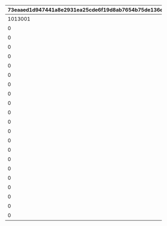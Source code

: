 |73eaaed1d947441a8e2931ea25cde6f19d8ab7654b75de136ea37f6814973136|598565f524214e15f5c73ef84540cede3c738227a80f6aaaf85b1bd5c9697f16|67d4e68baf8609e74fe9978afa7742d4ad545e63f95f36fa2f21c4c06aa13427|630b3b71002fa54b510cc88a0b0f9dbcbdbe090fc38a4e5ed2e4b3aad52a3a61|80fbf0796cafdcb48ca192fda150eb75179bb7501e6d6380c0783ce1e2b4321a|09f8a7021cb0be608e8539aa5f9b80c2811b48859e33ca7769e4724ae2847500|29656d5f7e89f562474136d061522b5625e52916c8f402951b1e875400e7ecd5|d30fbac0b3401f74966447423306f9cc56f2529ddfb938788877126ef20a80ea|e63662a4c782e1fd29dc9c169eb43f8e0c12ddfb885fc2b02582a7153611c920|aabbbee7d1ac2a974f3d2f50dc483d296c078264e00a765f0cfa05b10d423e01|129be0271df7e47d977a5a9f9db68dd81c81fa2547355171f20de7d2fd1456fa|7450bab3d23b3717ce6c888a96e3a33a089eea506ca2b796e33c87fbd9ced447|f4c7252aeb09d2fbd017edf079ebd97a752e4799779ccec79dc01eda40603dde|
| --- | --- | --- | --- | --- | --- | --- | --- | --- | --- | --- | --- | --- |
|1013001|10130115|10130|0|2023/10/31 12:00:00|0|10130011|0|1|0|1枚目の写真|1|0|
|0|0|10130|20|2023/10/31 12:00:00|8|10130012|10130011|1|0|1番目のメッセージ|2|91002|
|0|0|10130|20|2023/11/03 5:00:00|8|10130013|0|8|11001276|立派な冒険者めざして|3|91002|
|0|0|10130|0|2023/11/01 5:00:00|0|10130021|10130011|2|0|2枚目の写真|1|0|
|0|0|10130|20|2023/10/31 12:00:00|8|10130022|10130011|1|0|2番目のメッセージ|2|91002|
|0|0|10130|0|2023/11/01 5:00:00|0|10130031|10130021|3|0|3枚目の写真|1|0|
|0|0|10130|20|2023/11/01 5:00:00|8|10130032|10130021|2|0|3番目のメッセージ|2|91002|
|0|0|10130|0|2023/11/02 5:00:00|0|10130041|10130031|4|0|4枚目の写真|1|0|
|0|0|10130|20|2023/11/01 5:00:00|8|10130042|10130021|2|0|4番目のメッセージ|2|91002|
|0|0|10130|0|2023/11/02 5:00:00|0|10130051|10130041|5|0|5枚目の写真|1|0|
|0|0|10130|20|2023/11/01 5:00:00|8|10130052|10130031|3|0|5番目のメッセージ|2|91002|
|0|0|10130|0|2023/11/03 5:00:00|0|10130061|10130051|6|0|6枚目の写真|1|0|
|0|0|10130|20|2023/11/01 5:00:00|8|10130062|10130031|3|0|6番目のメッセージ|2|91002|
|0|0|10130|0|2023/11/03 5:00:00|0|10130071|10130061|7|0|7枚目の写真|1|0|
|0|0|10130|20|2023/11/02 5:00:00|8|10130072|10130041|4|0|7番目のメッセージ|2|91002|
|0|0|10130|20|2023/11/02 5:00:00|8|10130082|10130041|4|0|8番目のメッセージ|2|91002|
|0|0|10130|20|2023/11/02 5:00:00|8|10130092|10130051|5|0|9番目のメッセージ|2|91002|
|0|0|10130|20|2023/11/02 5:00:00|8|10130102|10130051|5|0|10番目のメッセージ|2|91002|
|0|0|10130|20|2023/11/03 5:00:00|8|10130112|10130061|6|0|11番目のメッセージ|2|91002|
|0|0|10130|20|2023/11/03 5:00:00|8|10130122|10130061|6|0|12番目のメッセージ|2|91002|
|0|0|10130|20|2023/11/03 5:00:00|8|10130132|10130071|7|0|13番目のメッセージ|2|91002|
|0|0|10130|20|2023/11/03 5:00:00|8|10130142|10130071|7|0|14番目のメッセージ|2|91002|